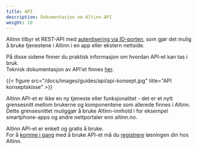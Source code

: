 ```yaml
---
title: API
description: Dokumentasjon om Altinn-API
weight: 10
---
```



Altinn tilbyr et REST-API med [autentisering via ID-porten](autentisering/id-porten/),
som gjør det mulig å bruke tjenestene i Altinn i en app eller ekstern nettside.  

På disse sidene finner du praktisk informasjon om hvordan API-et kan tas i bruk.  
Teknisk dokumentasjon av API'et finnes [her](https://altinn.no/api/help).

{{< figure src="/docs/images/guides/api/api-konsept.jpg" title="API konseptskisse" >}}

Altinn API-et er ikke en ny tjeneste eller funksjonalitet - det er et nytt grensesnitt mellom brukerne og komponentene som allerede finnes i Altinn.
Dette grensesnittet muliggjør å bruke Altinn-innhold i for eksempel smartphone-apps og andre nettportaler enn altinn.no.

Altinn API-et er enkelt og gratis å bruke.  
For å [komme i gang](kom-i-gang/) med å bruke API-et må du [registrere](registrering/) løsningen din hos Altinn.
